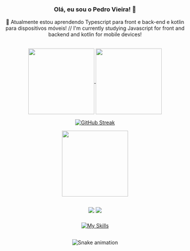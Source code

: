 
### <div align='center'> Olá, eu sou o Pedro Vieira! 👋</div>
<div align='center'>🌱 Atualmente estou aprendendo Typescript para front e back-end e kotlin para dispositivos móveis! // I'm currently studying Javascript for front and backend and kotlin for mobile devices!</div>

##

<div align="center">
  <a href="https://github.com/anuraghazra/github-readme-stats">
    <img align="center" height="180em" src="https://github-readme-stats-beta-coral.vercel.app/api?username=pedrovs3&show_icons=true&theme=midnight-purple&include_all_commits=true&border_radius=18&hide_border=true&count_private=true)](https://git.io/streak-stats" />
  </a>
  <a href="https://github.com/anuraghazra/convoychat">
    <img align="center" height="180em" src="https://github-readme-stats-beta-coral.vercel.app/api/top-langs/?layout=compact&langs_count=7&theme=midnight-purple&hide_border=true&border_radius=18&count_private=false&username=pedrovs3&hide=ejs"/>
  </a>
</div>

<div align="center">
  
  [![GitHub Streak](https://streak-stats.demolab.com?user=pedrovs3&theme=midnight-purple&hide_border=true&border_radius=18&locale=pt_BR&date_format=j%2Fn%5B%2FY%5D)](https://git.io/streak-stats)
  
<a href="#">
  <img align="center" height="180em" src="https://github-readme-stats-beta-coral.vercel.app/api/wakatime?username=pedrovs&langs_count=5&&hide_border=true&border_radius=18&theme=midnight-purple" />
</a>    
</div>
  </div>
  
  ##
  
  <div align="center">
  <a href="https://www.linkedin.com/in/pedro-henrique-vieira-silva-06839b239/" target="_blank"><img src="https://img.shields.io/badge/LinkedIn-0077B5?style=for-the-badge&logo=linkedin&logoColor=white" target="_blank"></a>
  <a href = "mailto:pedrovs3@hotmail.com"><img src="https://img.shields.io/badge/-Hotmail-%23333?style=for-the-badge&logo=gmail&logoColor=white" target="_blank"></a>
 </div>
    
###
<div align="center">
  
   [![My Skills](https://skills.thijs.gg/icons?i=js,ts,react,tailwind,kotlin,nodejs,express,mysql,mongodb)](https://skills.thijs.gg)

</div>

##

</div>
<div align="center">
  
 ![Snake animation](https://github.com/pedrovs3/pedrovs3/blob/output/github-contribution-grid-snake.svg)
  
</div>
